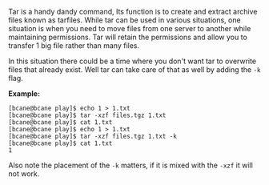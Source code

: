 
Tar is a handy dandy command, Its function is to create and extract archive files known as tarfiles. While tar can be used in various situations, one situation is when you need to move files from one server to another while maintaining permissions. Tar will retain the permissions and allow you to transfer 1 big file rather than many files.

In this situation there could be a time where you don't want tar to overwrite files that already exist. Well tar can take care of that as well by adding the `-k` flag.

**Example:**

    [bcane@bcane play]$ echo 1 > 1.txt   
    [bcane@bcane play]$ tar -xzf files.tgz 1.txt  
    [bcane@bcane play]$ cat 1.txt   
    [bcane@bcane play]$ echo 1 > 1.txt   
    [bcane@bcane play]$ tar -xzf files.tgz 1.txt -k  
    [bcane@bcane play]$ cat 1.txt   
    1

Also note the placement of the `-k` matters, if it is mixed with the `-xzf` it will not work.
